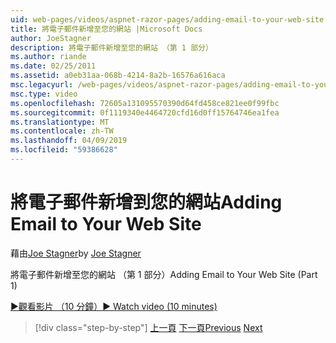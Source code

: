 ```yaml
---
uid: web-pages/videos/aspnet-razor-pages/adding-email-to-your-web-site
title: 將電子郵件新增至您的網站 |Microsoft Docs
author: JoeStagner
description: 將電子郵件新增至您的網站 （第 1 部分）
ms.author: riande
ms.date: 02/25/2011
ms.assetid: a0eb31aa-068b-4214-8a2b-16576a616aca
msc.legacyurl: /web-pages/videos/aspnet-razor-pages/adding-email-to-your-web-site
msc.type: video
ms.openlocfilehash: 72605a131095570390d64fd458ce821ee0f99fbc
ms.sourcegitcommit: 0f1119340e4464720cfd16d0ff15764746ea1fea
ms.translationtype: MT
ms.contentlocale: zh-TW
ms.lasthandoff: 04/09/2019
ms.locfileid: "59386628"
---
```

# <a name="adding-email-to-your-web-site"></a><span data-ttu-id="b74bb-103">將電子郵件新增到您的網站</span><span class="sxs-lookup"><span data-stu-id="b74bb-103">Adding Email to Your Web Site</span></span>

<span data-ttu-id="b74bb-104">藉由[Joe Stagner](https://github.com/JoeStagner)</span><span class="sxs-lookup"><span data-stu-id="b74bb-104">by [Joe Stagner](https://github.com/JoeStagner)</span></span>

<span data-ttu-id="b74bb-105">將電子郵件新增至您的網站 （第 1 部分）</span><span class="sxs-lookup"><span data-stu-id="b74bb-105">Adding Email to Your Web Site (Part 1)</span></span>

[<span data-ttu-id="b74bb-106">&#9654;觀看影片 （10 分鐘）</span><span class="sxs-lookup"><span data-stu-id="b74bb-106">&#9654; Watch video (10 minutes)</span></span>](https://channel9.msdn.com/Blogs/ASP-NET-Site-Videos/adding-email-to-your-web-site)

> [!div class="step-by-step"]
> <span data-ttu-id="b74bb-107">[上一頁](working-with-video.md)
> [下一頁](adding-search-to-your-web-site.md)</span><span class="sxs-lookup"><span data-stu-id="b74bb-107">[Previous](working-with-video.md)
[Next](adding-search-to-your-web-site.md)</span></span>
